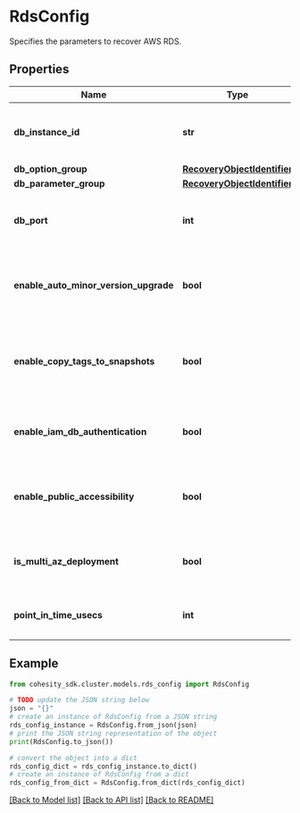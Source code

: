 # RdsConfig

Specifies the parameters to recover AWS RDS.

## Properties

Name | Type | Description | Notes
------------ | ------------- | ------------- | -------------
**db_instance_id** | **str** | Specifies the DB instance identifier to use for the restored DB. | 
**db_option_group** | [**RecoveryObjectIdentifier**](RecoveryObjectIdentifier.md) |  | [optional] 
**db_parameter_group** | [**RecoveryObjectIdentifier**](RecoveryObjectIdentifier.md) |  | [optional] 
**db_port** | **int** | Specifies the port to use for the DB in the restored RDS instance. | 
**enable_auto_minor_version_upgrade** | **bool** | Specifies whether to enable auto minor version upgrade in the restored DB. | 
**enable_copy_tags_to_snapshots** | **bool** | Specifies whether to enable copying of tags to snapshots of the DB. | 
**enable_iam_db_authentication** | **bool** | Specifies whether to enable IAM authentication for the DB. | 
**enable_public_accessibility** | **bool** | Specifies whether this DB will be publicly accessible or not. | [optional] 
**is_multi_az_deployment** | **bool** | Specifies whether this is a multi-az deployment or not. | 
**point_in_time_usecs** | **int** | Specifies a point in time for recovery in microseconds. | [optional] 

## Example

```python
from cohesity_sdk.cluster.models.rds_config import RdsConfig

# TODO update the JSON string below
json = "{}"
# create an instance of RdsConfig from a JSON string
rds_config_instance = RdsConfig.from_json(json)
# print the JSON string representation of the object
print(RdsConfig.to_json())

# convert the object into a dict
rds_config_dict = rds_config_instance.to_dict()
# create an instance of RdsConfig from a dict
rds_config_from_dict = RdsConfig.from_dict(rds_config_dict)
```
[[Back to Model list]](../README.md#documentation-for-models) [[Back to API list]](../README.md#documentation-for-api-endpoints) [[Back to README]](../README.md)


